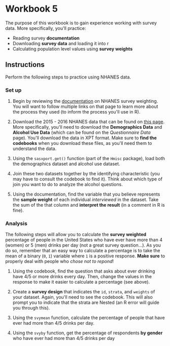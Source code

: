 # Workbook 5

The purpose of this workbook is to gain experience working with survey data. More specifically, you'll practice:

- Reading survey **documentation**
- Downloading **survey data** and loading it into r
- Calculating population level values using **survey weights**

## Instructions
Perform the following steps to practice using NHANES data.

### Set up


1. Begin by reviewing the [documentation](https://wwwn.cdc.gov/nchs/nhanes/tutorials/module3.aspx) on NHANES survey weighting. You will want to follow multiple links on that page to learn more about the process they used (to inform the process you'll use in R).

2. Download the 2015 - 2016 NHANES data that can be found on [this page](https://wwwn.cdc.gov/nchs/nhanes/Default.aspx). More specifically, you'll need to download the **Demographics Data** and **Alcohol Use Data** (which can be found on the _Questionnaire Data_ page). You'll download the data in XPT format. Make sure to **find the codebooks** when you download these files, as you'll need them to understand the data.

3. Using the `sasxport.get()` function (part of the `Hmisc` package), load both the demographics dataset and alcohol use dataset.

4. Join these two datasets together by the identifying characteristic (you may have to consult the codebook to find it). Think about which type of join you want to do to analyze the alcohol questions.

5. Using the documentation, find the variable that you believe represents the **sample weight** of each individual _interviewed_ in the dataset. Take the sum of the that column and **interpret the result** (in a comment in R is fine).

### Analysis

The following steps will allow you to calculate the **survey weighted** percentage of people in the United States who have ever have more than 4 (women) or 5 (men) drinks per day (not a great survey question...). As you do so, remember that an easy way to calculate a percentage is to take the mean of a binary (`0`, `1`) variable where `1` is a positive response. **Make sure** to properly deal with people who _chose not to repond_!

1. Using the codebook, find the question that asks about ever drinking have 4/5 or more drinks every day. Then, change the values in the response to make it easier to calculate a percentage (see above).

2. Create a **survey design** that indicates the `id`, `strata`, and `weights` of your dataset. Again, you'll need to see the codebook. This will also prompt you to indicate that the strata are Nested (an R error will guide you through this).

3. Using the `svymean` function, calculate the percentage of people that have ever had more than 4/5 drinks per day.

4. Using the `svyby` function, get the percentage of respondents **by gender** who have ever had more than 4/5 drinks per day
